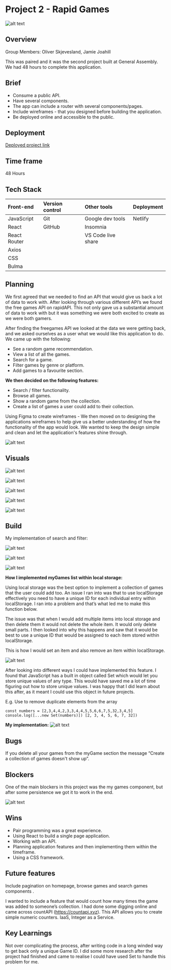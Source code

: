 
# Project 2 - Rapid Games

![alt text](https://res.cloudinary.com/dmpvulj3q/image/upload/v1641902821/ReadMe%20images/Project%202%20-%20Rapid%20Games/rghome_inn2yn.png)




## Overview

Group Members: Oliver Skjevesland, Jamie Joahill

This was paired and it was the second project built at General Assembly. We had 48 hours to complete this application. 

## Brief

* Consume a public API.
* Have several components.
* The app can include a router with several components/pages.
* Include wireframes - that you designed before building the application.
* Be deployed online and accessible to the public.

## Deployment

[Deployed project link](https://rapidgames.netlify.app)
## Time frame

48 Hours
## Tech Stack


| Front-end | Version control | Other tools | Deployment |
|:----------| :-----------| :-------------| :---- |
| JavaScript | Git | Google dev tools | Netlify |
| React | GitHub | Insomnia |
| React Router | | VS Code live share |
| Axios |
| CSS |
| Bulma |

## Planning

We first agreed that we needed to find an API that would give us back a lot of data to work with. After looking through various different API’s we found the free games API on rapidAPI. This not only gave us a substantial amount of data to work with but it was something we were both excited to create as we were both gamers. 

After finding the freegames API we looked at the data we were getting back, and we asked ourselves as a user what we would like this application to do. We came up with the following:

* See a random game recommendation. 
* View a list of all the games.
* Search for a game.
* Filter games by genre or platform.
* Add games to a favourite section. 


**We then decided on the following features:**

* Search / filter functionality.
* Browse all games.
* Show a random game from the collection.
* Create a list of games a user could add to their collection.

Using Figma to create wireframes - We then moved on to designing the applications wireframes to help give us a better understanding of how the functionality of the app would look. We wanted to keep the design simple and clean and let the application's features shine through.

![alt text](https://res.cloudinary.com/dmpvulj3q/image/upload/v1641902821/ReadMe%20images/Project%202%20-%20Rapid%20Games/wireframes_fimohd.png)

## Visuals

![alt text](https://res.cloudinary.com/dmpvulj3q/image/upload/v1641902821/ReadMe%20images/Project%202%20-%20Rapid%20Games/rghome_inn2yn.png)

![alt text](https://res.cloudinary.com/dmpvulj3q/image/upload/v1641902821/ReadMe%20images/Project%202%20-%20Rapid%20Games/rgsearchfilter_apnpbn.png)

![alt text](https://res.cloudinary.com/dmpvulj3q/image/upload/v1641902820/ReadMe%20images/Project%202%20-%20Rapid%20Games/mygamesactive_search_pbdedj.png)

![alt text](https://res.cloudinary.com/dmpvulj3q/image/upload/v1641902821/ReadMe%20images/Project%202%20-%20Rapid%20Games/mygamesempty_ydslfa.png)

![alt text](https://res.cloudinary.com/dmpvulj3q/image/upload/v1641902820/ReadMe%20images/Project%202%20-%20Rapid%20Games/mygamesactive_xjdatw.png)


## Build

My implementation of search and filter: 

![alt text](https://res.cloudinary.com/dmpvulj3q/image/upload/v1641902820/ReadMe%20images/Project%202%20-%20Rapid%20Games/filtergames_cisejr.png)

![alt text](https://res.cloudinary.com/dmpvulj3q/image/upload/v1641902820/ReadMe%20images/Project%202%20-%20Rapid%20Games/filterfunctions_hadmuf.png)

![alt text](https://res.cloudinary.com/dmpvulj3q/image/upload/v1641902821/ReadMe%20images/Project%202%20-%20Rapid%20Games/searchinput_lcgt8k.png)


**How I implemented myGames list within local storage:**

Using local storage was the best option to implement a collection of games that the user could add too. An issue I ran into was that to use localStorage effectively you need to have a unique ID for each individual entry within localStorage. I ran into a problem and that’s what led me to make this function below. 

The issue was that when I would add multiple items into local storage and then delete them it would not delete the whole item. It would only delete small parts. I then looked into why this happens and saw that it would be best to use a unique ID that would be assigned to each item stored within localStorage. 

This is how I would set an item and also remove an item within localStorage.

![alt text](https://res.cloudinary.com/dmpvulj3q/image/upload/v1641902822/ReadMe%20images/Project%202%20-%20Rapid%20Games/localstorageselect_mktrxm.png)

After looking into different ways I could have implemented this feature. I found that JavaScript has a built in object called Set which would let you store unique values of any type. This would have saved me a lot of time figuring out how to store unique values. I was happy that I did learn about this after, as it meant I could use this object in future projects.

E.g. 
Use to remove duplicate elements from the array

`const numbers = [2,3,4,4,2,3,3,4,4,5,5,6,6,7,5,32,3,4,5]
console.log([...new Set(numbers)])
[2, 3, 4, 5, 6, 7, 32])`

**My implementation:**
![alt text](https://res.cloudinary.com/dmpvulj3q/image/upload/v1641902820/ReadMe%20images/Project%202%20-%20Rapid%20Games/local_storage_function_ytwthn.png)

## Bugs

If you delete all your games from the myGame section the message “Create a collection of games doesn't show up”.
## Blockers

One of the main blockers in this project was the my games component, but after some persistence we got it to work in the end.

![alt text]()
## Wins

* Pair programming was a great experience.
* Using React to build a single page application. 
* Working with an API.
* Planning application features and then implementing them within the timeframe. 
* Using a CSS framework.

## Future features

Include pagination on homepage, browse games and search games components .

I wanted to include a feature that would count how many times the game was added to someone’s collection. I had done some digging online and came across countAPI (https://countapi.xyz). This API allows you to create simple numeric counters. IaaS, Integer as a Service.
## Key Learnings

Not over complicating the process, after writing code in a long winded way to get back only a unique Game ID. I did some more research after the project had finished and came to realise I could have used Set to handle this problem for me. 
